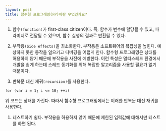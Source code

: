 ```yaml
---
layout: post
title: 함수형 프로그래밍(FP)이란 무엇인가요?
---
```


1. 함수`(function)`가 first-class citizen이다. 즉, 함수가 변수에 할당될 수 있고, 파라미터로 전달될 수 있으며, 함수 실행의 결과로 반환될 수 있다.

1. 부작용`(Side effects)`을 최소화한다. 부작용은 소프트웨어의 복잡성을 높힌다. 예상하지 못한 동작을 일으키고 디버깅을 어렵게 한다. 함수형 프로그래밍은 상태를 허용하지 않기 때문에 부작용을 사전에 예방한다. 이런 특성은 멀티스레드 환경에서 개발을 쉽게 하는데 스레드 동기화를 위해 복잡한 알고리즘을 사용할 필요가 없기 때문이다.

1. 반복문 대신 재귀`(recursion)`를 사용한다.
```
for (var i = 1; i <= 10; ++i) 
```
위 코드는 상태를 가진다. 따라서 함수형 프로그래밍에서는 이러한 반복문 대신 재귀를 사용한다.

1. 테스트하기 쉽다. 부작용을 허용하지 않기 때문에 제한된 입력값에 대해서만 테스트를 하면 된다.


